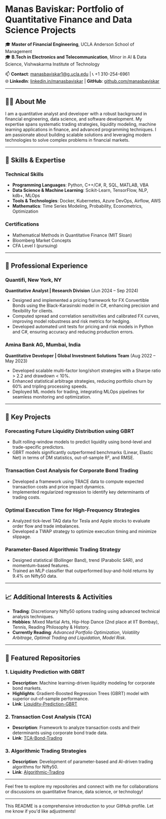 # Manas Baviskar: Portfolio of Quantitative Finance and Data Science Projects

🎓 **Master of Financial Engineering**, UCLA Anderson School of Management   
🎓 **B.Tech in Electronics and Telecommunication**, Minor in AI & Data Science, Vishwakarma Institute of Technology  

📫 **Contact**: [manasbaviskar1@g.ucla.edu](mailto:manasbaviskar1@g.ucla.edu) | 📞 +1 310-254-6961  
🌐 **LinkedIn**: [linkedin.in/manasbaviskar](https://linkedin.in/manasbaviskar) | **GitHub**: [github.com/manasbaviskar](https://github.com/manasbaviskar)  

---

## 🧑‍💻 About Me

I am a quantitative analyst and developer with a robust background in financial engineering, data science, and software development. My expertise spans systematic trading strategies, liquidity modeling, machine learning applications in finance, and advanced programming techniques. I am passionate about building scalable solutions and leveraging modern technologies to solve complex problems in financial markets.

---

## 🔧 Skills & Expertise

### **Technical Skills**
- **Programming Languages**: Python, C++/C#, R, SQL, MATLAB, VBA  
- **Data Science & Machine Learning**: Scikit-Learn, TensorFlow, NLP, kdb+, MLOps  
- **Tools & Technologies**: Docker, Kubernetes, Azure DevOps, Airflow, AWS  
- **Mathematics**: Time Series Modeling, Probability, Econometrics, Optimization  

### **Certifications**
- Mathematical Methods in Quantitative Finance (MIT Sloan)  
- Bloomberg Market Concepts  
- CFA Level I (pursuing)  

---

## 💼 Professional Experience

### **Quantifi, New York, NY**  
**Quantitative Analyst | Research Division** (Jun 2024 – Sep 2024)  
- Designed and implemented a pricing framework for FX Convertible Bonds using the Black-Karasinski model in C#, enhancing precision and flexibility for clients.  
- Computed spread and correlation sensitivities and calibrated FX curves, improving model robustness and risk metrics for hedging.  
- Developed automated unit tests for pricing and risk models in Python and C#, ensuring accuracy and reducing production errors.  

### **Amina Bank AG, Mumbai, India**  
**Quantitative Developer | Global Investment Solutions Team** (Aug 2022 – May 2023)  
- Developed scalable multi-factor long/short strategies with a Sharpe ratio > 2.2 and drawdown < 10%.  
- Enhanced statistical arbitrage strategies, reducing portfolio churn by 60% and tripling processing speeds.  
- Deployed ML models for trading, integrating MLOps pipelines for seamless monitoring and optimization.  

---

## 📂 Key Projects

### **Forecasting Future Liquidity Distribution using GBRT**  
- Built rolling-window models to predict liquidity using bond-level and trade-specific predictors.  
- GBRT models significantly outperformed benchmarks (Linear, Elastic Net) in terms of DM statistics, out-of-sample R², and RMSE.

### **Transaction Cost Analysis for Corporate Bond Trading**  
- Developed a framework using TRACE data to compute expected transaction costs and price impact dynamics.  
- Implemented regularized regression to identify key determinants of trading costs.  

### **Optimal Execution Time for High-Frequency Strategies**  
- Analyzed tick-level TAQ data for Tesla and Apple stocks to evaluate order flow and trade imbalances.  
- Developed a TWAP strategy to optimize execution timing and minimize slippage.  

### **Parameter-Based Algorithmic Trading Strategy**  
- Designed statistical (Bollinger Band), trend (Parabolic SAR), and momentum-based features.  
- Trained an MLP classifier that outperformed buy-and-hold returns by 9.4% on Nifty50 data.  

---

## 📈 Additional Interests & Activities

- **Trading**: Discretionary Nifty50 options trading using advanced technical analysis techniques.  
- **Hobbies**: Mixed Martial Arts, Hip-Hop Dance (2nd place at IIT Bombay), Tennis, Reading Philosophy & History.  
- **Currently Reading**: *Advanced Portfolio Optimization*, *Volatility Arbitrage*, *Optimal Trading and Liquidation*, *Model Risk*.  

---

## 📑 Featured Repositories

### **1. Liquidity Prediction with GBRT**  
- **Description**: Machine learning-driven liquidity modeling for corporate bond markets.  
- **Highlights**: Gradient-Boosted Regression Trees (GBRT) model with superior out-of-sample performance.  
- **Link**: [Liquidity-Prediction-GBRT](https://github.com/manasbaviskar/Liquidity-Prediction-GBRT)

### **2. Transaction Cost Analysis (TCA)**  
- **Description**: Framework to analyze transaction costs and their determinants using corporate bond trade data.  
- **Link**: [TCA-Bond-Trading](https://github.com/manasbaviskar/TCA-Bond-Trading)

### **3. Algorithmic Trading Strategies**  
- **Description**: Development of parameter-based and AI-driven trading algorithms for Nifty50.  
- **Link**: [Algorithmic-Trading](https://github.com/manasbaviskar/Algorithmic-Trading)

---

Feel free to explore my repositories and connect with me for collaborations or discussions on quantitative finance, data science, or technology!

--- 

This README is a comprehensive introduction to your GitHub profile. Let me know if you'd like adjustments!
